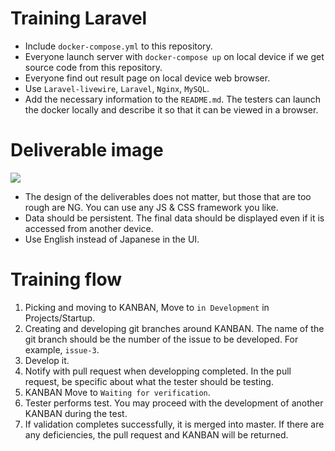 # Training Laravel

* Include `docker-compose.yml` to this repository.
* Everyone launch server with `docker-compose up` on local device if we get source code from this repository.
* Everyone find out result page on local device web browser.
* Use `Laravel-livewire`, `Laravel`, `Nginx`, `MySQL`.
* Add the necessary information to the `README.md`. The testers can launch the docker locally and describe it so that it can be viewed in a browser.


# Deliverable image

<img src="https://mevn-public.s3-ap-southeast-1.amazonaws.com/for-github-readme/Training_todo_web_app.gif"/>

* The design of the deliverables does not matter, but those that are too rough are NG. You can use any JS & CSS framework you like.
* Data should be persistent. The final data should be displayed even if it is accessed from another device.
* Use English instead of Japanese in the UI.


# Training flow

1. Picking and moving to KANBAN, Move to `in Development` in Projects/Startup.
2. Creating and developing git branches around KANBAN. The name of the git branch should be the number of the issue to be developed. For example, `issue-3`.
3. Develop it.
4. Notify with pull request when developping completed. In the pull request, be specific about what the tester should be testing.
5. KANBAN Move to `Waiting for verification`.
6. Tester performs test. You may proceed with the development of another KANBAN during the test.
6. If validation completes successfully, it is merged into master. If there are any deficiencies, the pull request and KANBAN will be returned.
